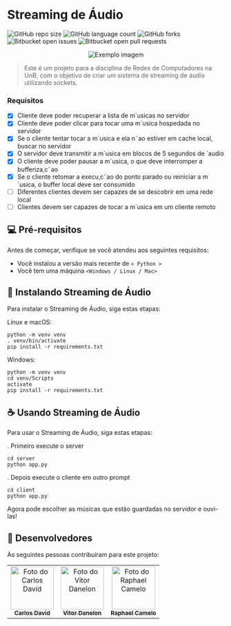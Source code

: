 # Streaming de Áudio

![GitHub repo size](https://img.shields.io/github/repo-size/dauid64/streaming_audio?style=for-the-badge)
![GitHub language count](https://img.shields.io/github/languages/count/dauid64/streaming_audio?style=for-the-badge)
![GitHub forks](https://img.shields.io/github/forks/dauid64/streaming_audio?style=for-the-badge)
![Bitbucket open issues](https://img.shields.io/bitbucket/issues/dauid64/streaming_audio?style=for-the-badge)
![Bitbucket open pull requests](https://img.shields.io/bitbucket/pr-raw/dauid64/streaming_audio?style=for-the-badge)

<p align="center">
    <img src="https://github.com/dauid64/streaming_audio/assets/94979678/2fd96c08-5096-450d-ba35-3ba28e4ca2fd" alt="Exemplo imagem">
</p>

> Este é um projeto para a disciplina de Redes de Computadores na UnB, com o objetivo de criar um sistema de streaming de áudio utilizando sockets.

### Requisitos

- [x] Cliente deve poder recuperar a lista de m´usicas no servidor
- [x] Cliente deve poder clicar para tocar uma m´usica hospedada no servidor
- [x] Se o cliente tentar tocar a m´usica e ela n˜ao estiver em cache local, buscar no servidor
- [x] O servidor deve transmitir a m´usica em blocos de 5 segundos de ´audio
- [x] O cliente deve poder pausar a m´usica, o que deve interromper a bufferiza¸c˜ao
- [x] Se o cliente retomar a execu¸c˜ao do ponto parado ou reiniciar a m´usica, o buffer local deve ser
consumido
- [ ] Diferentes clientes devem ser capazes de se descobrir em uma rede local
- [ ] Clientes devem ser capazes de tocar a m´usica em um cliente remoto

## 💻 Pré-requisitos

Antes de começar, verifique se você atendeu aos seguintes requisitos:

- Você instalou a versão mais recente de `< Python >`
- Você tem uma máquina `<Windows / Linux / Mac>`

## 🚀 Instalando Streaming de Áudio

Para instalar o Streaming de Áudio, siga estas etapas:

Linux e macOS:

```
python -m venv venv
. venv/bin/activate
pip install -r requirements.txt
```

Windows:

```
python -m venv venv
cd venv/Scripts
activate
pip install -r requirements.txt
```

## ☕ Usando Streaming de Áudio

Para usar o Streaming de Áudio, siga estas etapas:

. Primeiro execute o server
```
cd server
python app.py
```
. Depois execute o cliente em outro prompt
```
cd client
python app.py
```

Agora pode escolher as músicas que estão guardadas no servidor e ouvi-las!

## 🤝 Desenvolvedores

Às seguintes pessoas contribuíram para este projeto:

<table>
  <tr>
    <td align="center">
      <a href="https://github.com/dauid64" title="defina o titulo do link">
        <img src="https://github.com/dauid64/streaming_audio/assets/94979678/ca828726-8438-4c20-9227-b2639e13f96d" width="100px;" alt="Foto do Carlos David"/><br>
        <sub>
          <b>Carlos David</b>
        </sub>
      </a>
    </td>
    <td align="center">
      <a href="https://github.com/VitorDanelon" title="defina o titulo do link">
        <img src="https://github.com/dauid64/streaming_audio/assets/94979678/6cc31471-5f63-480f-81eb-b91e8bf44b83" width="100px;" alt="Foto do Vitor Danelon"/><br>
        <sub>
          <b>Vitor Danelon</b>
        </sub>
      </a>
    </td>
    <td align="center">
      <a href="https://github.com/raphaelCameloS" title="defina o titulo do link">
        <img src="https://github.com/dauid64/streaming_audio/assets/94979678/efd8131f-8bad-45fb-9441-6a333f5b7623" width="100px;" alt="Foto do Raphael Camelo"/><br>
        <sub>
          <b>Raphael Camelo</b>
        </sub>
      </a>
    </td>
  </tr>
</table>